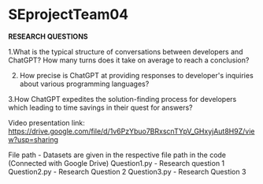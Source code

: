 # SEprojectTeam04

**RESEARCH QUESTIONS**

1.What is the typical structure of conversations between developers and ChatGPT? How many turns does it take on average to reach a conclusion? 

2. How precise is ChatGPT at providing responses to developer's inquiries about various programming languages? 

3.How ChatGPT expedites the solution-finding process for developers which leading to time savings in their quest for answers? 

Video presentation link: https://drive.google.com/file/d/1v6PzYbuo7BRxscnTYpV_GHxyjAut8H9Z/view?usp=sharing

File path - Datasets are given in the respective file path in the code (Connected with Google Drive)
Question1.py - Research question 1
Question2.py - Research Question 2
Question3.py - Research Question 3
